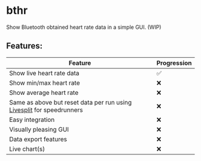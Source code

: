 # bthr

Show Bluetooth obtained heart rate data in a simple GUI. (WIP)

## Features:

| Feature | Progression |
|------------------|---|
| Show live heart rate data | ✅ |
| Show min/max heart rate   | ❌ |
| Show average heart rate   | ❌ |
| Same as above but reset data per run using [Livesplit](https://livesplit.org/) for speedrunners | ❌ |
| Easy integration | ❌ |
| Visually pleasing GUI | ❌ |
| Data export features | ❌ |
| Live chart(s) | ❌ |


